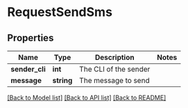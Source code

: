 # RequestSendSms

## Properties
Name | Type | Description | Notes
------------ | ------------- | ------------- | -------------
**sender_cli** | **int** | The CLI of the sender | 
**message** | **string** | The message to send | 

[[Back to Model list]](../../README.md#documentation-for-models) [[Back to API list]](../../README.md#documentation-for-api-endpoints) [[Back to README]](../../README.md)

